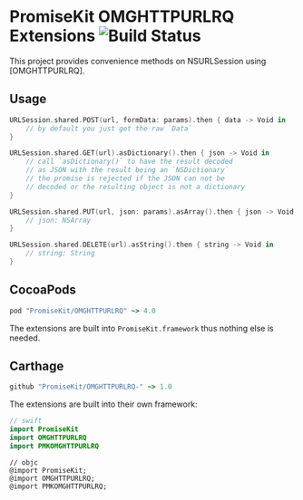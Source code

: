# PromiseKit OMGHTTPURLRQ Extensions ![Build Status]

This project provides convenience methods on NSURLSession using [OMGHTTPURLRQ].

## Usage

```swift
URLSession.shared.POST(url, formData: params).then { data -> Void in
    // by default you just get the raw `Data`
}

URLSession.shared.GET(url).asDictionary().then { json -> Void in
    // call `asDictionary()` to have the result decoded
    // as JSON with the result being an `NSDictionary`
    // the promise is rejected if the JSON can not be
    // decoded or the resulting object is not a dictionary
}

URLSession.shared.PUT(url, json: params).asArray().then { json -> Void in
    // json: NSArray
}

URLSession.shared.DELETE(url).asString().then { string -> Void in
    // string: String
}
```

## CocoaPods

```ruby
pod "PromiseKit/OMGHTTPURLRQ" ~> 4.0
```

The extensions are built into `PromiseKit.framework` thus nothing else is needed.

## Carthage

```ruby
github "PromiseKit/OMGHTTPURLRQ-" ~> 1.0
```

The extensions are built into their own framework:

```swift
// swift
import PromiseKit
import OMGHTTPURLRQ
import PMKOMGHTTPURLRQ
```

```objc
// objc
@import PromiseKit;
@import OMGHTTPURLRQ;
@import PMKOMGHTTPURLRQ;
```


[Build Status]: https://travis-ci.org/PromiseKit/OMGHTTPURLRQ.svg?branch=master
